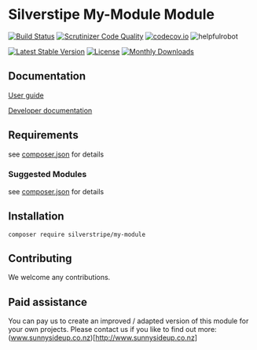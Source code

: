 # Silverstipe My-Module Module
[![Build Status](https://travis-ci.org/silverstripe/silverstripe-my-module.svg?branch=master)](https://travis-ci.org/silverstripe/silverstripe-my-module)
[![Scrutinizer Code Quality](https://scrutinizer-ci.com/g/silverstripe/silverstripe-my-module/badges/quality-score.png?b=master)](https://scrutinizer-ci.com/g/silverstripe/silverstripe-my-module/?branch=master)
[![codecov.io](https://codecov.io/github/silverstripe/silverstripe-my-module/coverage.svg?branch=master)](https://codecov.io/github/silverstripe/silverstripe-my-module?branch=master)
![helpfulrobot](https://helpfulrobot.io/silverstripe/my-module/badge)

[![Latest Stable Version](https://poser.pugx.org/silverstripe/my-module/version)](https://packagist.org/packages/silverstripe/my-module)
[![License](https://poser.pugx.org/silverstripe/my-module/license)](https://packagist.org/packages/silverstripe/my-module)
[![Monthly Downloads](https://poser.pugx.org/silverstripe/my-module/d/monthly)](https://packagist.org/packages/silverstripe/my-module)


## Documentation

[User guide](docs/en/userguide/index.md)

[Developer documentation](docs/en/index.md)

## Requirements

see [composer.json](composer.json) for details

### Suggested Modules

see [composer.json](composer.json) for details


## Installation

```
composer require silverstripe/my-module
```

## Contributing

We welcome any contributions.

## Paid assistance

You can pay us to create an improved / adapted version of this module for your own projects.  Please contact us if you like to find out more: (www.sunnysideup.co.nz)[http://www.sunnysideup.co.nz]
